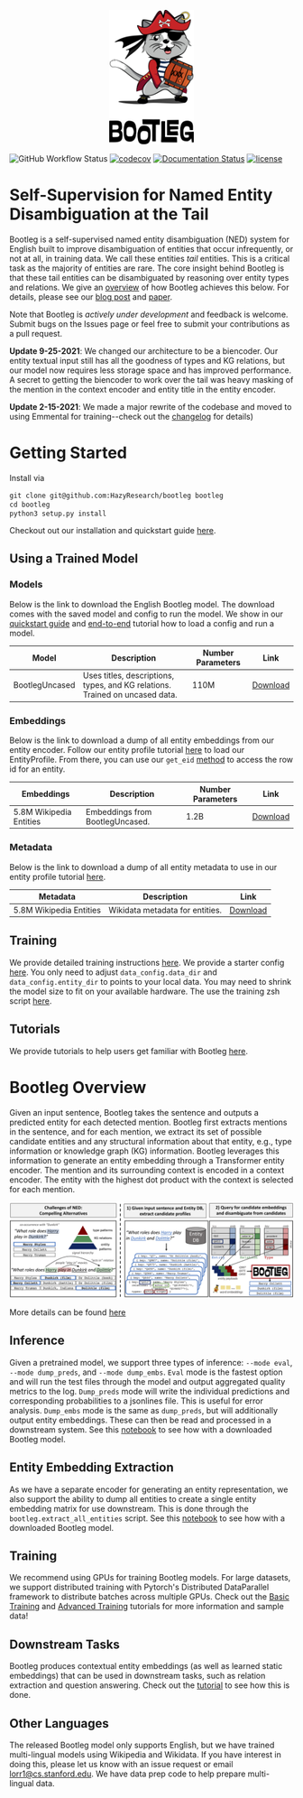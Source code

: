 <p align="center">
<img src="web/images/full_logo.png" width="150" class="center"/>
</p>

![GitHub Workflow Status](https://img.shields.io/github/workflow/status/HazyResearch/bootleg/CI)
[![codecov](https://codecov.io/gh/HazyResearch/bootleg/branch/master/graph/badge.svg)](https://codecov.io/gh/HazyResearch/bootleg)
[![Documentation Status](https://readthedocs.org/projects/bootleg/badge/?version=latest)](https://bootleg.readthedocs.io/en/latest/?badge=latest)
[![license](https://img.shields.io/badge/License-Apache%202.0-blue.svg)](https://opensource.org/licenses/Apache-2.0)

# Self-Supervision for Named Entity Disambiguation at the Tail
Bootleg is a self-supervised named entity disambiguation (NED) system for English built to improve disambiguation of entities that occur infrequently, or not at all, in training data. We call these entities *tail* entities. This is a critical task as the majority of entities are rare. The core insight behind Bootleg is that these tail entities can be disambiguated by reasoning over entity types and relations. We give an [overview](#bootleg-overview) of how Bootleg achieves this below. For details, please see our [blog post](https://hazyresearch.stanford.edu/bootleg_blog) and [paper](http://arxiv.org/abs/2010.10363).

Note that Bootleg is *actively under development* and feedback is welcome. Submit bugs on the Issues page or feel free to submit your contributions as a pull request.

**Update 9-25-2021**: We changed our architecture to be a biencoder. Our entity textual input still has all the goodness of types and KG relations, but our model now requires less storage space and has improved performance. A secret to getting the biencoder to work over the tail was heavy masking of the mention in the context encoder and entity title in the entity encoder.

**Update 2-15-2021**: We made a major rewrite of the codebase and moved to using Emmental for training--check out the [changelog](CHANGELOG.rst) for details)

# Getting Started

Install via

```
git clone git@github.com:HazyResearch/bootleg bootleg
cd bootleg
python3 setup.py install
```

Checkout out our installation and quickstart guide [here](https://bootleg.readthedocs.io/en/latest/gettingstarted/install.html).

## Using a Trained Model
### Models
Below is the link to download the English Bootleg model. The download comes with the saved model and config to run the model. We show in our [quickstart guide](https://bootleg.readthedocs.io/en/latest/gettingstarted/quickstart.html) and [end-to-end](tutorials/end2end_ned_tutorial.ipynb) tutorial how to load a config and run a model.

| Model               | Description                     | Number Parameters | Link     |
|-------------------  |---------------------------------|-------------------|----------|
| BootlegUncased      | Uses titles, descriptions, types, and KG relations. Trained on uncased data. | 110M | [Download](https://bootleg-data.s3-us-west-2.amazonaws.com/models/latest/bootleg_uncased.tar.gz) |

### Embeddings
Below is the link to download a dump of all entity embeddings from our entity encoder. Follow our entity profile tutorial [here](https://github.com/HazyResearch/bootleg/blob/master/tutorials/entity_profile_tutorial.ipynb) to load our EntityProfile. From there, you can use our ```get_eid``` [method](https://bootleg.readthedocs.io/en/latest/apidocs/bootleg.symbols.html#bootleg.symbols.entity_profile.EntityProfile.get_eid) to access the row id for an entity.

| Embeddings               | Description                     | Number Parameters | Link     |
|-------------------  |---------------------------------|-------------------|----------|
| 5.8M Wikipedia Entities      | Embeddings from BootlegUncased. | 1.2B | [Download](https://bootleg-data.s3-us-west-2.amazonaws.com/models/latest/bootleg_uncased_entity_embeddings.npy.tar.gz) |

### Metadata
Below is the link to download a dump of all entity metadata to use in our entity profile tutorial [here](https://github.com/HazyResearch/bootleg/blob/master/tutorials/entity_profile_tutorial.ipynb).

| Metadata               | Description                    | Link     |
|-------------------  |---------------------------------|----------|
| 5.8M Wikipedia Entities      | Wikidata metadata for entities. | [Download](https://bootleg-data.s3.us-west-2.amazonaws.com/data/latest/entity_db.tar.gz) |

## Training
We provide detailed training instructions [here](https://bootleg.readthedocs.io/en/latest/gettingstarted/training.html). We provide a starter config [here](configs/standard/train.yaml). You only need to adjust `data_config.data_dir` and `data_config.entity_dir` to points to your local data. You may need to shrink the model size to fit on your available hardware. The use the training zsh script [here](scripts/train.zsh).

## Tutorials
We provide tutorials to help users get familiar with Bootleg [here](tutorials/).

# Bootleg Overview
Given an input sentence, Bootleg takes the sentence and outputs a predicted entity for each detected mention. Bootleg first extracts mentions in the
sentence, and for each mention, we extract its set of possible candidate entities
and any structural information about that entity, e.g., type information or knowledge graph (KG) information. Bootleg leverages this information to generate an entity embedding through a Transformer entity encoder. The mention and its surrounding context is encoded in a context encoder. The entity with the highest dot product with the context is selected for each mention.

![Dataflow](web/images/bootleg_dataflow.png "Bootleg Dataflow")

More details can be found [here](https://bootleg.readthedocs.io/en/latest/gettingstarted/input_data.html)

## Inference
Given a pretrained model, we support three types of inference: `--mode eval`, `--mode dump_preds`, and `--mode dump_embs`. `Eval` mode is the fastest option and will run the test files through the model and output aggregated quality metrics to the log. `Dump_preds` mode will write the individual predictions and corresponding probabilities to a jsonlines file. This is useful for error analysis. `Dump_embs` mode is the same as `dump_preds`, but will additionally output entity embeddings. These can then be read and processed in a downstream system. See this [notebook](tutorials/end2end_ned_tutorial.ipynb) to see how with a downloaded Bootleg model.

## Entity Embedding Extraction
As we have a separate encoder for generating an entity representation, we also support the ability to dump all entities to create a single entity embedding matrix for use downstream. This is done through the ```bootleg.extract_all_entities``` script. See this [notebook](tutorials/entity_embedding_tutorial.ipynb) to see how with a downloaded Bootleg model.

## Training
We recommend using GPUs for training Bootleg models. For large datasets, we support distributed training with Pytorch's Distributed DataParallel framework to distribute batches across multiple GPUs. Check out the [Basic Training](https://bootleg.readthedocs.io/en/latest/gettingstarted/training.html) and [Advanced Training](https://bootleg.readthedocs.io/en/latest/advanced/distributed_training.html) tutorials for more information and sample data!

## Downstream Tasks
Bootleg produces contextual entity embeddings (as well as learned static embeddings) that can be used in downstream tasks, such as relation extraction and question answering. Check out the [tutorial](tutorials) to see how this is done.

## Other Languages
The released Bootleg model only supports English, but we have trained multi-lingual models using Wikipedia and Wikidata. If you have interest in doing this, please let us know with an issue request or email lorr1@cs.stanford.edu. We have data prep code to help prepare multi-lingual data.
